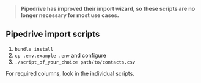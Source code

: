 > **Pipedrive has improved their import wizard, so these scripts are no longer necessary for most use cases.**


Pipedrive import scripts
-----

1. `bundle install`
2. `cp .env.example .env` and configure
3. `./script_of_your_choice path/to/contacts.csv`

For required columns, look in the individual scripts.
